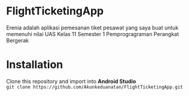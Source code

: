 # FlightTicketingApp
Erenia adalah aplikasi pemesanan tiket pesawat yang saya buat untuk memenuhi nilai UAS Kelas 11 Semester 1 Pemprogragraman Perangkat Bergerak 
# Installation
Clone this repository and import into **Android Studio**<br>
``git clone https://github.com/Akunkeduanatan/FlightTicketingApp.git ``
